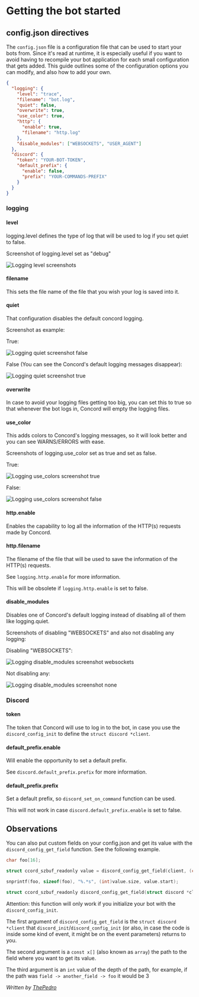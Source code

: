 # Getting the bot started

## config.json directives

The `config.json` file is a configuration file that can be used to start your bots from. Since it's read at runtime, it is especially useful if you want to avoid having to recompile your bot application for each small configuration that gets added. This guide outlines some of the configuration options you can modify, and also how to add your own.

```json
{
  "logging": {
    "level": "trace",
    "filename": "bot.log",
    "quiet": false,
    "overwrite": true,
    "use_color": true,
    "http": {
      "enable": true,
      "filename": "http.log"
    },
    "disable_modules": ["WEBSOCKETS", "USER_AGENT"]
  },
  "discord": {
    "token": "YOUR-BOT-TOKEN",
    "default_prefix": {
      "enable": false,
      "prefix": "YOUR-COMMANDS-PREFIX"
    }
  }
}
```

### logging

#### level

logging.level defines the type of log that will be used to log if you set quiet to false.

Screenshot of logging.level set as "debug"

![Logging level screenshots](screenshots/config.json_directives/logging_level.png "Logging.level")

#### filename

This sets the file name of the file that you wish your log is saved into it.

#### quiet

That configuration disables the default concord logging.

Screenshot as example:

True:

![Logging quiet screenshot false](screenshots/config.json_directives/logging_quiet_false.png "Logging.quiet false")

False (You can see the Concord's default logging messages disappear):

![Logging quiet screenshot true](screenshots/config.json_directives/logging_quiet_true.png "Logging.quiet trut")

#### overwrite

In case to avoid your logging files getting too big, you can set this to true so that whenever the bot logs in, Concord will empty the logging files.

#### use_color

This adds colors to Concord's logging messages, so it will look better and you can see WARNS/ERRORS with ease.

Screenshots of logging.use_color set as true and set as false.

True:

![Logging use_colors screenshot true](screenshots/config.json_directives/logging_use_color_true.png "Logging.use_colors true")

False:

![Logging use_colors screenshot false](screenshots/config.json_directives/logging_use_color_false.png "Logging.use_colors false")

#### http.enable

Enables the capability to log all the information of the HTTP(s) requests made by Concord.

#### http.filename

The filename of the file that will be used to save the information of the HTTP(s) requests.

See `logging.http.enable` for more information.

This will be obsolete if `logging.http.enable` is set to false.

#### disable_modules

Disables one of Concord's default logging instead of disabling all of them like logging.quiet.

Screenshots of disabling "WEBSOCKETS" and also not disabling any logging:

Disabling "WEBSOCKETS":

![Logging disable_modules screenshot websockets](screenshots/config.json_directives/logging_disable_modules_websockets.png "Logging.disable_modules websockets")

Not disabling any:

![Logging disable_modules screenshot none](screenshots/config.json_directives/logging_disable_modules_none.png "Logging.disable_modules none")

### Discord

#### token

The token that Concord will use to log in to the bot, in case you use the `discord_config_init` to define the `struct discord *client`.

#### default_prefix.enable

Will enable the opportunity to set a default prefix.

See `discord.default_prefix.prefix` for more information.

#### default_prefix.prefix

Set a default prefix, so `discord_set_on_command` function can be used.

This will not work in case `discord.default_prefix.enable` is set to false.

## Observations

You can also put custom fields on your config.json and get its value with the `discord_config_get_field` function. See the following example.

```c
char foo[16];

struct ccord_szbuf_readonly value = discord_config_get_field(client, (char *[2]){ "field", "foo" }, 2);

snprintf(foo, sizeof(foo), "%.*s", (int)value.size, value.start);
```

```c
struct ccord_szbuf_readonly discord_config_get_field(struct discord *client, char *const path[], unsigned depth)
```

Attention: this function will only work if you initialize your bot with the `discord_config_init`.

The first argument of `discord_config_get_field` is the `struct discord *client` that `discord_init`/`discord_config_init` (or also, in case the code is inside some kind of event, it might be on the event parameters) returns to you.

The second argument is a `const x[]` (also known as `array`) the path to the field where you want to get its value.

The third argument is an `int` value of the depth of the path, for example, if the path was `field -> another_field -> foo` it would be 3

_Written by [ThePedro](https://github.com/ThePedroo)_
